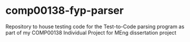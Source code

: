 # comp00138-fyp-parser
Repository to house testing code for the Test-to-Code parsing program as part of my COMP00138 Individual Project for MEng dissertation project
